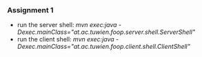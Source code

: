 ### Assignment 1

* run the server shell: _mvn exec:java -Dexec.mainClass="at.ac.tuwien.foop.server.shell.ServerShell"_
* run the client shell: _mvn exec:java -Dexec.mainClass="at.ac.tuwien.foop.client.shell.ClientShell"_

